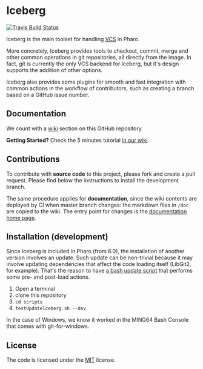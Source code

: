 # Iceberg

[![Travis Build Status](https://travis-ci.com/pharo-vcs/iceberg.svg?branch=dev-1.9)](https://travis-ci.com/pharo-vcs/iceberg)


Iceberg is the main toolset for handling [VCS](https://en.wikipedia.org/wiki/Version_control) in Pharo.

More concretely, Iceberg provides tools to checkout, commit, merge and other common operations in git repositories, all directly from the image.
In fact, git is currently the only VCS backend for Iceberg, but it's design supports the addition of other options.

Iceberg also provides some plugins for smooth and fast integration with common actions in the workflow of contributors, such as creating a branch based on a GitHub issue number.


## Documentation

We count with a [wiki](https://github.com/pharo-vcs/iceberg/wiki) section on this GitHub repository.

**Getting Started?** Check the 5 minutes tutorial [in our wiki](https://github.com/pharo-vcs/iceberg/wiki/Tutorial).


## Contributions

To contribute with **source code** to this project, please fork and create a pull request.
Please find below the instructions to install the development branch.

The same procedure applies for **documentation**, since the wiki contents are deployed by CI when master branch changes: the markdown files in `/doc` are copied to the wiki. 
The entry point for changes is the [documentation home page](docs/Home.md).


## Installation (development)

Since Iceberg is included in Pharo (from 6.0), the installation of another version involves an update.
Such update can be non-trivial because it may involve updating dependencies that affect the code loading itself (LibGit2, for example). 
That's the reason to have [a bash update script](/scripts/testUpdateIceberg.sh) that performs some pre- and post-load actions.

1. Open a terminal
2. clone this repository
3. `cd scripts`
4. `testUpdateIceberg.sh --dev`

In the case of Windows, we know it worked in the MING64 Bash Console that comes with git-for-windows.


## License

The code is licensed under the [MIT](LICENSE) license.